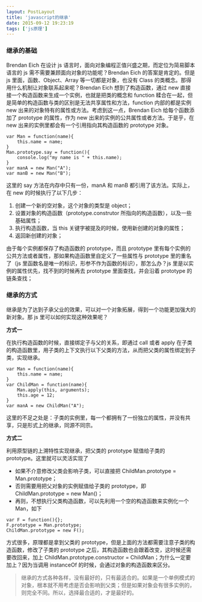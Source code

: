 ```yaml
---
layout: PostLayout
title: 'javascript的继承'
date: 2015-09-12 19:23:19
tags: ['js原理']
---
```


### 继承的基础

Brendan Eich 在设计 js 语言时，面向对象编程正值兴盛之期，而定位为简易脚本语言的 js 需不需要兼顾面向对象的功能呢？Brendan Eich 的答案是肯定的。但是 js 里面，函数、Object、Array 等一切都是对象，也没有 Class 的类概念。那得用什么机制让对象联系起来呢？Brendan Eich 想到了构造函数，通过 new 直接接一个构造函数来生成一个实例，也就是把类的概念和 function 糅合在一起，但是简单的构造函数与类的区别是无法共享属性和方法，function 内部的都是实例 new 出来的对象特有的属性或方法。考虑到这一点，Brendan Eich 给每个函数添加了 prototype 的属性，作为 new 出来的实例的公共属性或者方法。于是乎，在 new 出来的实例里都会有一个引用指向其构造函数的 prototype 对象。

```
var Man = function(name){
    this.name = name;
}
Man.prototype.say = function(){
    console.log("my name is " + this.name);
}
var manA = new Man("A");
var manB = new Man("B");
```

这里的 say 方法在内存中只有一份，manA 和 manB 都引用了该方法。实际上，在 new 的时候执行了以下几步：

1. 创建一个新的空对象，这个对象的类型是 object；
2. 设置对象的构造函数（prototype.construtor 所指向的构造函数），以及一些基础属性；
3. 执行构造函数，当 this 关键字被提及的时候，使用新创建的对象的属性；
4. 返回新创建的对象；

由于每个实例都保存了构造函数的 prototype，而且 prototype 里有每个实例的公共方法或者属性，那如果构造函数里自定义了一些属性与 prototype 里的重名了（js 里函数名是唯一的标识，形参不作为函数的标识），那怎么办？js 里是以实例的属性优先，找不到的时候再去 prototype 里面查找，并会沿着 prototype 的链条查找；

### 继承的方式

继承是为了达到子承父业的效果，可以对一个对象拓展，得到一个功能更加强大的新对象。那 js 里可以如何实现这种效果呢？

**方式一**

在执行构造函数的时候，直接绑定子与父的关系，即通过 call 或者 apply 在子类的构造函数里，用子类的上下文执行以下父类的方法，从而把父类的属性绑定到子类，实现继承。

```
var Man = function(name){
    this.name = name;
}
var ChildMan = function(name){
    Man.apply(this, arguments);
    this.age = 12;
}
var manA = new ChildMan("A");
```

这里的不足之处是：子类的实例里，每一个都拥有了一份独立的属性，并没有共享，只是形式上的继承，同源不同宗。

**方式二**

利用原型链的上溯特性实现继承，把父类的 prototype 赋值给子类的 prototype。这里就可以灵活实现了

- 如果不介意修改父类会影响子类，可以直接把 ChildMan.prototype = Man.prototype；
- 否则需要用把父对象的实例赋值给子类的 prototype，即 ChildMan.prototype = new Man()；
- 再则，不想执行父类构造函数，可以先利用一个空的构造函数来实例化一个 Man，如下

```
var F = function(){};
F.prototype = Man.prototype;
ChildMan.prototype = new F();
```

方式很多，原理都是拿到父类的 prototype，但是上面的方法都需要注意子类的构造函数，修改了子类的 prototype 之后，其构造函数也会跟着改变，这时候还需要改回来，加上 ChildMan.prototype.constructor = ChildMan；为什么一定要加上？因为当调用 instanceOf 的时候，会通过对象的构造函数来区分。

> 继承的方式各种各样，没有最好的，只有最适合的。如果是一个单例模式的对象，根本就不用考虑是否会影响到父类；但是如果对象会有很多实例的，则完全不同。所以，选择最合适的，才是最好的。
